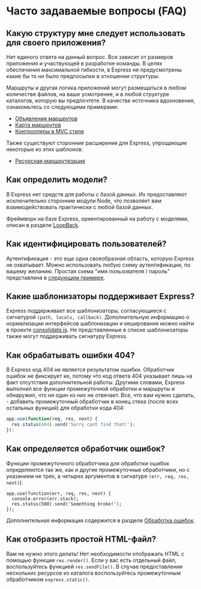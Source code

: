 # Часто задаваемые вопросы (FAQ)

## Какую структуру мне следует использовать для своего приложения?

Нет единого ответа на данный вопрос. Все зависит от размеров приложения и участвующей в разработке команды. В целях обеспечения максимальной гибкости, в Express не предусмотрены какие бы то ни было предпосылки в отношении структуры.

Маршруты и другая логика приложений могут размещаться в любом количестве файлов, на ваше усмотрение, и в любой структуре каталогов, которую вы предпочтете. В качестве источника вдохновения, ознакомьтесь со следующими примерами:

* [Объявления маршрутов](https://github.com/strongloop/express/blob/4.13.1/examples/route-separation/index.js#L32-47)
* [Карта маршрутов](https://github.com/strongloop/express/blob/4.13.1/examples/route-map/index.js#L52-L66)
* [Контроллеры в MVC стиле](https://github.com/strongloop/express/tree/master/examples/mvc)

Также существуют сторонние расширения для Express, упрощающие некоторые из этих шаблонов:

* [Ресурсная маршрутизация](https://github.com/expressjs/express-resource)

## Как определить модели?

В Express нет средств для работы с базой данных. Их предоставляют исключительно
сторонние модули Node, что позволяет вам взаимодействовать практически с любой базой данных.

Фреймворк на базе Express, ориентированный на работу с моделями, описан в разделе [LoopBack](http://loopback.io).

## Как идентифицировать пользователей?

Аутентификация - это еще одна своеобразная область, которую Express не охватывает.  Можно использовать любую схему аутентификации, по вашему желанию. Простая схема "имя пользователя / пароль" представлена в [следующем примере](https://github.com/strongloop/express/tree/master/examples/auth).


## Какие шаблонизаторы поддерживает Express?

Express поддерживает все шаблонизаторы, согласующиеся с сигнатурой `(path, locals, callback)`.
Дополнительную информацию о нормализации интерфейсов шаблонизации и кеширования можно найти в проекте
[consolidate.js](https://github.com/visionmedia/consolidate.js). Не представленные в списке шаблонизаторы также могут поддерживать сигнатуру Express.

## Как обрабатывать ошибки 404?

В Express код 404 не является результатом ошибки. Обработчик ошибок не фиксирует их, потому что код ответа 404 указывает лишь на факт отсутствия дополнительной работы.  Другими словами, Express выполнил все функции промежуточной обработки и маршруты и обнаружил, что ни один из них не отвечает. Все, что вам нужно сделать, - добавить промежуточный обработчик в конец стека (после всех остальных функций) для обработки кода 404:

```js
app.use(function(req, res, next) {
  res.status(404).send('Sorry cant find that!');
});
```

## Как определяется обработчик ошибок?

Функции промежуточного обработчика для обработки ошибок определяются так же, как и другие промежуточные обработчики, но с указанием не трех, а четырех аргументов в сигнатуре `(err, req, res, next)`).

```
app.use(function(err, req, res, next) {
  console.error(err.stack);
  res.status(500).send('Something broke!');
});
```

Дополнительная информация содержится в разделе [Обработка ошибок](error-handling.md).

## Как отобразить простой HTML-файл?

Вам не нужно этого делать! Нет необходимости отображать HTML с помощью функции `res.render()`.
Если у вас есть отдельный файл, воспользуйтесь функцией `res.sendFile()`. В случае предоставления нескольких ресурсов из каталога воспользуйтесь промежуточным обработчиком `express.static()`.
